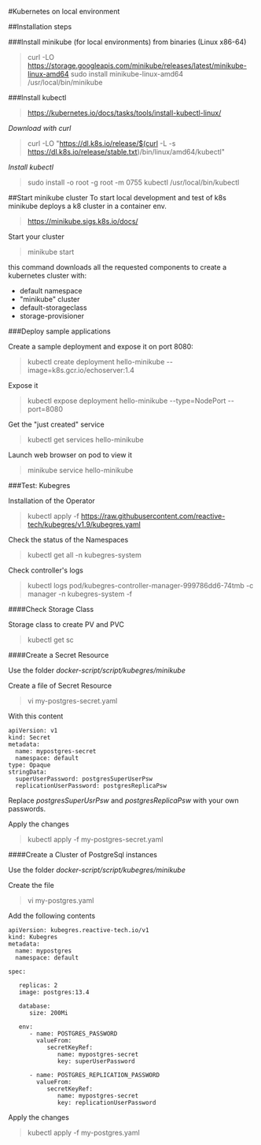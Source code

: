 #Kubernetes on local environment

##Installation steps

###Install minikube (for local environments) from binaries (Linux x86-64)
> curl -LO https://storage.googleapis.com/minikube/releases/latest/minikube-linux-amd64
> sudo install minikube-linux-amd64 /usr/local/bin/minikube

###Install kubectl
> https://kubernetes.io/docs/tasks/tools/install-kubectl-linux/

_Download with curl_
>curl -LO "https://dl.k8s.io/release/$(curl -L -s https://dl.k8s.io/release/stable.txt)/bin/linux/amd64/kubectl"

_Install kubectl_
>sudo install -o root -g root -m 0755 kubectl /usr/local/bin/kubectl

##Start minikube cluster
To start local development and test of k8s minikube deploys a k8 cluster in a container env.
> https://minikube.sigs.k8s.io/docs/

Start your cluster
> minikube start

this command downloads all the requested components to create a kubernetes cluster with:
- default namespace
- "minikube" cluster
- default-storageclass
- storage-provisioner

###Deploy sample applications

Create a sample deployment and expose it on port 8080:
> kubectl create deployment hello-minikube --image=k8s.gcr.io/echoserver:1.4

Expose it
> kubectl expose deployment hello-minikube --type=NodePort --port=8080

Get the "just created" service
> kubectl get services hello-minikube

Launch web browser on pod to view it
> minikube service hello-minikube

###Test: Kubegres

Installation of the Operator
>kubectl apply -f https://raw.githubusercontent.com/reactive-tech/kubegres/v1.9/kubegres.yaml

Check the status of the Namespaces
> kubectl get all -n kubegres-system

Check controller's logs
> kubectl logs pod/kubegres-controller-manager-999786dd6-74tmb -c manager -n kubegres-system -f

####Check Storage Class

Storage class to create PV and PVC
>kubectl get sc

####Create a Secret Resource

Use the folder _docker-script/script/kubegres/minikube_

Create a file of Secret Resource
> vi my-postgres-secret.yaml

With this content
```
apiVersion: v1
kind: Secret
metadata:
  name: mypostgres-secret
  namespace: default
type: Opaque
stringData:
  superUserPassword: postgresSuperUserPsw
  replicationUserPassword: postgresReplicaPsw
```

Replace _postgresSuperUsrPsw_ and _postgresReplicaPsw_ with your own passwords.

Apply the changes
> kubectl apply -f my-postgres-secret.yaml

####Create a Cluster of PostgreSql instances

Use the folder _docker-script/script/kubegres/minikube_

Create the file
> vi my-postgres.yaml

Add the following contents
```
apiVersion: kubegres.reactive-tech.io/v1
kind: Kubegres
metadata:
  name: mypostgres
  namespace: default

spec:

   replicas: 2
   image: postgres:13.4

   database:
      size: 200Mi

   env:
      - name: POSTGRES_PASSWORD
        valueFrom:
           secretKeyRef:
              name: mypostgres-secret
              key: superUserPassword

      - name: POSTGRES_REPLICATION_PASSWORD
        valueFrom:
           secretKeyRef:
              name: mypostgres-secret
              key: replicationUserPassword
```

Apply the changes
> kubectl apply -f my-postgres.yaml